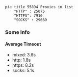 
```mermaid
pie title 55894 Proxies in list
    "HTTP" : 25075
    "HTTPS": 7910
    "SOCKS" : 29669
```

### Some Info
#### Average Timeout

- mixed: 3.6s
- http: 1.8s
- https: 8.2s
- socks: 5.1s